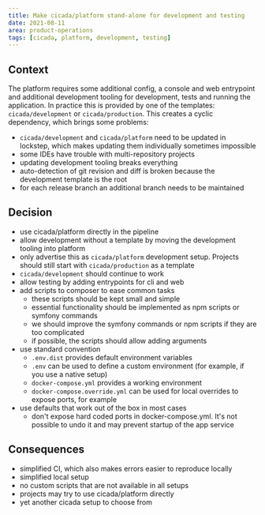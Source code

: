 ```yaml
---
title: Make cicada/platform stand-alone for development and testing
date: 2021-08-11
area: product-operations
tags: [cicada, platform, development, testing]
---
```


## Context

The platform requires some additional config, a console and web entrypoint and additional development tooling for development, tests and
running the application. In practice this is provided by one of the templates: `cicada/development` or `cicada/production`. 
This creates a cyclic dependency, which brings some problems:
- `cicada/development` and `cicada/platform` need to be updated in lockstep, which makes updating them individually sometimes impossible 
- some IDEs have trouble with multi-repository projects
- updating development tooling breaks everything
- auto-detection of git revision and diff is broken because the development template is the root
- for each release branch an additional branch needs to be maintained

## Decision

- use cicada/platform directly in the pipeline
- allow development without a template by moving the development tooling into platform
- only advertise this as `cicada/platform` development setup. Projects should still start with `cicada/production` as a template
- `cicada/development` should continue to work
- allow testing by adding entrypoints for cli and web
- add scripts to composer to ease common tasks
  * these scripts should be kept small and simple
  * essential functionality should be implemented as npm scripts or symfony commands  
  * we should improve the symfony commands or npm scripts if they are too complicated
  * if possible, the scripts should allow adding arguments
- use standard convention
  * `.env.dist` provides default environment variables
  * `.env` can be used to define a custom environment (for example, if you use a native setup)
  * `docker-compose.yml` provides a working environment
  * `docker-compose.override.yml` can be used for local overrides to expose ports, for example
- use defaults that work out of the box in most cases
  * don't expose hard coded ports in docker-compose.yml. It's not possible to undo it and may prevent startup of the app service

## Consequences

- simplified CI, which also makes errors easier to reproduce locally
- simplified local setup  
- no custom scripts that are not available in all setups
- projects may try to use cicada/platform directly
- yet another cicada setup to choose from
